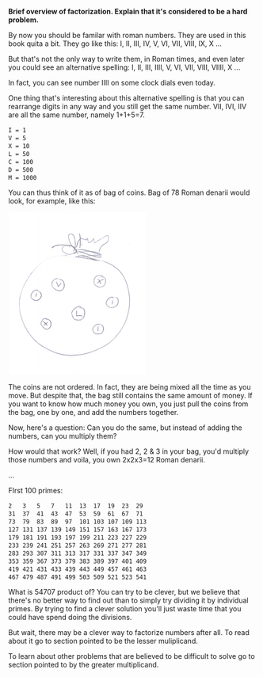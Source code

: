 **Brief overview of factorization. Explain that it's considered to be a hard problem.**

By now you should be familar with roman numbers. They are used in this book quita a bit. They go like this: I, II, III, IV, V, VI, VII, VIII, IX, X ...

But that's not the only way to write them, in Roman times, and even later you could see an alternative spelling: I, II, III, IIII, V, VI, VII, VIII, VIIII, X ...

In fact, you can see number IIII on some clock dials even today.

One thing that's interesting about this alternative spelling is that you can rearrange digits in any way and you still get the same number. VII, IVI, IIV are all the same number, namely 1+1+5=7.

```
I = 1
V = 5
X = 10
L = 50
C = 100
D = 500
M = 1000
```

You can thus think of it as of bag of coins. Bag of 78 Roman denarii would look, for example, like this:

![](primes1.png)

The coins are not ordered. In fact, they are being mixed all the time as you move. But despite that, the bag still contains the same amount of money. If you want to know how much money you own, you just pull the coins from the bag, one by one, and add the numbers together.

Now, here's a question: Can you do the same, but instead of adding the numbers, can you multiply them?

How would that work? Well, if you had 2, 2 & 3 in your bag, you'd multiply those numbers and voila, you own 2x2x3=12 Roman denarii.

...

FIrst 100 primes:

```
2   3   5   7   11  13  17  19  23  29
31  37  41  43  47  53  59  61  67  71
73  79  83  89  97  101 103 107 109 113
127	131	137	139	149	151	157	163	167	173
179 181 191 193 197 199 211 223 227 229
233 239 241 251 257 263 269 271 277 281
283 293 307 311 313 317 331 337 347 349
353 359 367 373 379 383 389 397 401 409
419 421 431 433 439 443 449 457 461 463
467 479 487 491 499 503 509 521 523 541
```

What is 54707 product of? You can try to be clever, but we believe that there's no better way to find out than to simply try dividing it by individual primes. By trying to find a clever solution you'll just waste time that you could have spend doing the divisions.

But wait, there may be a clever way to factorize numbers after all. To read about it go to section pointed to be the lesser muliplicand.

To learn about other problems that are believed to be difficult to solve go to section pointed to by the greater multiplicand.
